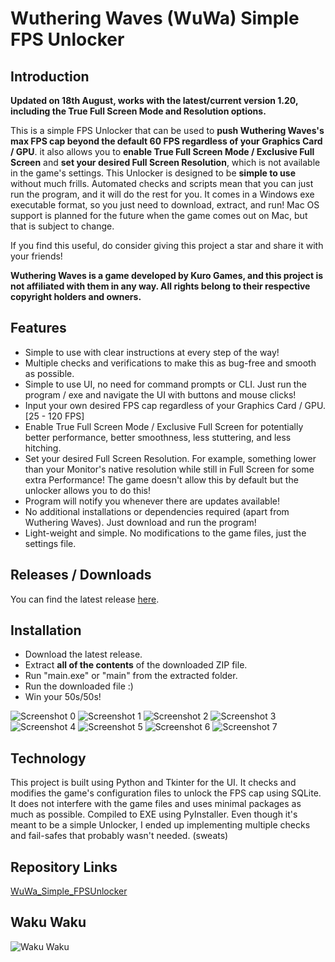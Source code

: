 # Wuthering Waves (WuWa) Simple FPS Unlocker

## Introduction

**Updated on 18th August, works with the latest/current version 1.20, including the True Full Screen Mode and Resolution options.**

This is a simple FPS Unlocker that can be used to **push Wuthering Waves's max FPS cap beyond the default 60 FPS regardless of your Graphics Card / GPU**.
it also allows you to **enable True Full Screen Mode / Exclusive Full Screen** and **set your desired Full Screen
Resolution**, which is not available in the game's settings.
This Unlocker is designed to be **simple to use** without much frills. Automated checks and scripts mean that you can
just
run the program, and it will do the rest for you. It comes in a Windows exe executable format, so you just need to
download,
extract, and run! Mac OS support is planned for the future when the game comes out on Mac, but that is subject to
change.

If you find this useful, do consider giving this project a star and share it with your friends!

**Wuthering Waves is a game developed by Kuro Games, and this project is not affiliated with them in any way. All rights
belong to their respective copyright holders and owners.**

## Features

- Simple to use with clear instructions at every step of the way!
- Multiple checks and verifications to make this as bug-free and smooth as possible.
- Simple to use UI, no need for command prompts or CLI. Just run the program / exe and navigate the UI with buttons and
  mouse
  clicks!
- Input your own desired FPS cap regardless of your Graphics Card / GPU. [25 - 120 FPS]
- Enable True Full Screen Mode / Exclusive Full Screen for potentially better performance, better smoothness, less stuttering, and
  less hitching.
- Set your desired Full Screen Resolution. For example, something lower than your Monitor's native resolution while still in Full Screen for some extra Performance! The game doesn't allow this by default but the unlocker allows you to do this!
- Program will notify you whenever there are updates available!
- No additional installations or dependencies required (apart from Wuthering Waves). Just download and run the program!
- Light-weight and simple. No modifications to the game files, just the settings file.

## Releases / Downloads

You can find the latest release [here](https://github.com/WakuWakuPadoru/WuWa_Simple_FPSUnlocker/releases/latest).

## Installation

- Download the latest release.
- Extract **all of the contents** of the downloaded ZIP file.
- Run "main.exe" or "main" from the extracted folder.
- Run the downloaded file :)
- Win your 50s/50s!

![Screenshot 0](https://i.imgur.com/tkU1FDY.png)
![Screenshot 1](https://i.imgur.com/khhMH0V.png)
![Screenshot 2](https://i.imgur.com/BbbcFCm.png)
![Screenshot 3](https://i.imgur.com/SC56o6W.png)
![Screenshot 4](https://i.imgur.com/tEOjNK2.png)
![Screenshot 5](https://i.imgur.com/zJtpWeG.png)
![Screenshot 6](https://i.imgur.com/NoedbV5.png)
![Screenshot 7](https://i.imgur.com/p3OrHFq.png)

## Technology

This project is built using Python and Tkinter for the UI. It checks and modifies the game's configuration files to
unlock the FPS cap using SQLite. It does not interfere with the game files and uses minimal packages as much as
possible. Compiled to EXE using PyInstaller.
Even though it's meant to be a simple Unlocker, I ended up implementing multiple checks and fail-safes that probably
wasn't needed. (sweats)

## Repository Links

[WuWa_Simple_FPSUnlocker](https://github.com/WakuWakuPadoru/WuWa_Simple_FPSUnlocker/)

## Waku Waku

![Waku Waku](https://i.imgur.com/xkQ9ko5.gif)
